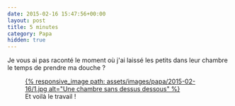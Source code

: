 ```yaml
---
date: 2015-02-16 15:47:56+00:00
layout: post
title: 5 minutes
category: Papa
hidden: true
---
```


Je vous ai pas raconté le moment où j'ai laissé les petits dans leur chambre le temps de prendre ma douche ?

<figure>
  <a data-featherlight="image" href="/assets/images/papa/2015-02-16/1.jpg" title="Voir en plus grand">
      {% responsive_image path: assets/images/papa/2015-02-16/1.jpg alt="Une chambre sans dessus dessous" %}
  </a>
  <figcaption>Et voilà le travail !</figcaption>
</figure>
